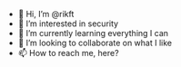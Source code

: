 - 👋 Hi, I’m @rikft
- 👀 I’m interested in security
- 🌱 I’m currently learning everything I can
- 💞️ I’m looking to collaborate on what I like
- 📫 How to reach me, here?

<!---
rikft/rikft is a ✨ special ✨ repository because its `README.md` (this file) appears on your GitHub profile.
You can click the Preview link to take a look at your changes.
--->
